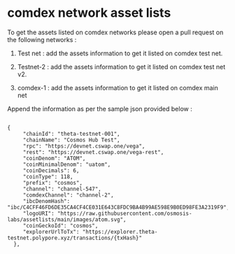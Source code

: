 # comdex network asset lists

To get the assets listed on comdex networks please open a pull request on the following networks :

1. Test net : add the assets information to get it listed on comdex test net.

2. Testnet-2 : add the assets information to get it listed on comdex test net v2.

3. comdex-1 : add the assets information to get it listed on comdex main net

Append the information as per the sample json provided below : 

 ```shell
 
 {
      "chainId": "theta-testnet-001",
      "chainName": "Cosmos Hub Test",
      "rpc": "https://devnet.cswap.one/vega",
      "rest": "https://devnet.cswap.one/vega-rest",
      "coinDenom": "ATOM",
      "coinMinimalDenom": "uatom",
      "coinDecimals": 6,
      "coinType": 118,
      "prefix": "cosmos",
      "channel": "channel-547",
      "comdexChannel": "channel-2",
      "ibcDenomHash": "ibc/C4CFF46FD6DE35CA4CF4CE031E643C8FDC9BA4B99AE598E9B0ED98FE3A2319F9",
      "logoURI": "https://raw.githubusercontent.com/osmosis-labs/assetlists/main/images/atom.svg",
      "coinGeckoId": "cosmos",
      "explorerUrlToTx": "https://explorer.theta-testnet.polypore.xyz/transactions/{txHash}"
   },
 ```
